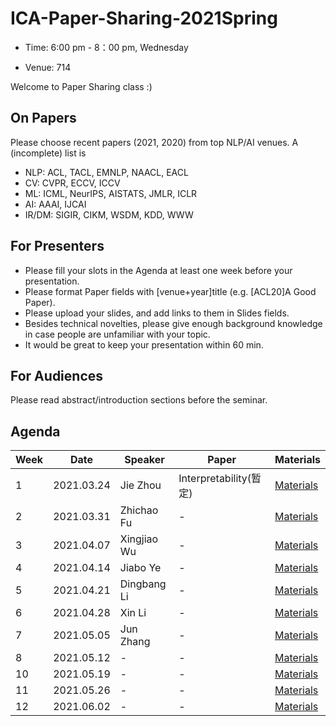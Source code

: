 # ICA-Paper-Sharing-2021Spring

- Time: 6:00 pm - 8：00 pm, Wednesday

- Venue: 714

Welcome to Paper Sharing class :)

## On Papers
Please choose recent papers (2021, 2020) from top NLP/AI venues. A (incomplete) list is

- NLP: ACL, TACL, EMNLP, NAACL, EACL
- CV: CVPR, ECCV, ICCV
- ML: ICML, NeurIPS, AISTATS, JMLR, ICLR
- AI: AAAI, IJCAI
- IR/DM: SIGIR, CIKM, WSDM, KDD, WWW


## For Presenters
- Please fill your slots in the Agenda at least one week before your presentation.
- Please format Paper fields with [venue+year]title (e.g. [ACL20]A Good Paper).
- Please upload your slides, and add links to them in Slides fields.
- Besides technical novelties, please give enough background knowledge in case people are unfamiliar with your topic.
- It would be great to keep your presentation within 60 min.

## For Audiences
Please read abstract/introduction sections before the seminar.


## Agenda
|Week|	Date	|Speaker|	Paper|	Materials|
|  ----   | ----  |   ----   | ----  |   ----   |
|1|	2021.03.24	|Jie Zhou | Interpretability(暂定)	|	[Materials]()|
|2|	2021.03.31	|Zhichao Fu | -	|[Materials]()	|
|3|	2021.04.07	|Xingjiao Wu | -	| [Materials]()	| 
|4|	2021.04.14	|Jiabo Ye | - |	[Materials]()  |  
|5|	2021.04.21	|Dingbang Li |	- | [Materials]()	|
|6|	2021.04.28	| Xin Li |	- |  [Materials]()	|
|7|	2021.05.05	| Jun Zhang | -	| [Materials]()  |
|8|	2021.05.12	| - | -	| [Materials]()  |
|10|	2021.05.19	| - |	- |  [Materials](-) |
|11|	2021.05.26	| - | - | [Materials](-) | 
|12|	2021.06.02	| - | -  | [Materials](-) |
